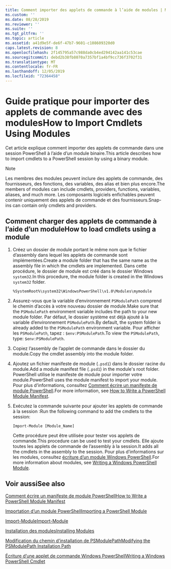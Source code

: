 ```yaml
---
title: Comment importer des applets de commande à l’aide de modules | Microsoft Docs
ms.custom: ''
ms.date: 08/28/2019
ms.reviewer: ''
ms.suite: ''
ms.tgt_pltfrm: ''
ms.topic: article
ms.assetid: a41d9e5f-de6f-47b7-9601-c108609320d0
caps.latest.revision: 8
ms.openlocfilehash: 2f145795a57c988da0cb4ed294142aa141c53cae
ms.sourcegitcommit: debd2b38fb8070a7357bf1a4bf9cc736f3702f31
ms.translationtype: MT
ms.contentlocale: fr-FR
ms.lasthandoff: 12/05/2019
ms.locfileid: "72364458"
---
```

# <a name="how-to-import-cmdlets-using-modules"></a><span data-ttu-id="26fca-102">Guide pratique pour importer des applets de commande avec des modules</span><span class="sxs-lookup"><span data-stu-id="26fca-102">How to Import Cmdlets Using Modules</span></span>

<span data-ttu-id="26fca-103">Cet article explique comment importer des applets de commande dans une session PowerShell à l’aide d’un module binaire.</span><span class="sxs-lookup"><span data-stu-id="26fca-103">This article describes how to import cmdlets to a PowerShell session by using a binary module.</span></span>

> [!NOTE]
> <span data-ttu-id="26fca-104">Les membres des modules peuvent inclure des applets de commande, des fournisseurs, des fonctions, des variables, des alias et bien plus encore.</span><span class="sxs-lookup"><span data-stu-id="26fca-104">The members of modules can include cmdlets, providers, functions, variables, aliases, and much more.</span></span> <span data-ttu-id="26fca-105">Les composants logiciels enfichables peuvent contenir uniquement des applets de commande et des fournisseurs.</span><span class="sxs-lookup"><span data-stu-id="26fca-105">Snap-ins can contain only cmdlets and providers.</span></span>

## <a name="how-to-load-cmdlets-using-a-module"></a><span data-ttu-id="26fca-106">Comment charger des applets de commande à l’aide d’un module</span><span class="sxs-lookup"><span data-stu-id="26fca-106">How to load cmdlets using a module</span></span>

1. <span data-ttu-id="26fca-107">Créez un dossier de module portant le même nom que le fichier d’assembly dans lequel les applets de commande sont implémentées.</span><span class="sxs-lookup"><span data-stu-id="26fca-107">Create a module folder that has the same name as the assembly file in which the cmdlets are implemented.</span></span> <span data-ttu-id="26fca-108">Dans cette procédure, le dossier de module est créé dans le dossier Windows `system32`.</span><span class="sxs-lookup"><span data-stu-id="26fca-108">In this procedure, the module folder is created in the Windows `system32` folder.</span></span>

   `%SystemRoot%\system32\WindowsPowerShell\v1.0\Modules\mymodule`

1. <span data-ttu-id="26fca-109">Assurez-vous que la variable d’environnement `PSModulePath` comprend le chemin d’accès à votre nouveau dossier de module.</span><span class="sxs-lookup"><span data-stu-id="26fca-109">Make sure that the `PSModulePath` environment variable includes the path to your new module folder.</span></span> <span data-ttu-id="26fca-110">Par défaut, le dossier système est déjà ajouté à la variable d’environnement `PSModulePath`.</span><span class="sxs-lookup"><span data-stu-id="26fca-110">By default, the system folder is already added to the `PSModulePath` environment variable.</span></span> <span data-ttu-id="26fca-111">Pour afficher les `PSModulePath`, tapez : `$env:PSModulePath`.</span><span class="sxs-lookup"><span data-stu-id="26fca-111">To view the `PSModulePath`, type: `$env:PSModulePath`.</span></span>

1. <span data-ttu-id="26fca-112">Copiez l’assembly de l’applet de commande dans le dossier du module.</span><span class="sxs-lookup"><span data-stu-id="26fca-112">Copy the cmdlet assembly into the module folder.</span></span>

1. <span data-ttu-id="26fca-113">Ajoutez un fichier manifeste de module (`.psd1`) dans le dossier racine du module.</span><span class="sxs-lookup"><span data-stu-id="26fca-113">Add a module manifest file (`.psd1`) in the module's root folder.</span></span> <span data-ttu-id="26fca-114">PowerShell utilise le manifeste de module pour importer votre module.</span><span class="sxs-lookup"><span data-stu-id="26fca-114">PowerShell uses the module manifest to import your module.</span></span> <span data-ttu-id="26fca-115">Pour plus d’informations, consultez [Comment écrire un manifeste de module PowerShell](../module/how-to-write-a-powershell-module-manifest.md).</span><span class="sxs-lookup"><span data-stu-id="26fca-115">For more information, see [How to Write a PowerShell Module Manifest](../module/how-to-write-a-powershell-module-manifest.md).</span></span>

1. <span data-ttu-id="26fca-116">Exécutez la commande suivante pour ajouter les applets de commande à la session :</span><span class="sxs-lookup"><span data-stu-id="26fca-116">Run the following command to add the cmdlets to the session:</span></span>

   `Import-Module [Module_Name]`

   <span data-ttu-id="26fca-117">Cette procédure peut être utilisée pour tester vos applets de commande.</span><span class="sxs-lookup"><span data-stu-id="26fca-117">This procedure can be used to test your cmdlets.</span></span> <span data-ttu-id="26fca-118">Elle ajoute toutes les applets de commande de l’assembly à la session.</span><span class="sxs-lookup"><span data-stu-id="26fca-118">It adds all the cmdlets in the assembly to the session.</span></span> <span data-ttu-id="26fca-119">Pour plus d’informations sur les modules, consultez [écriture d’un module Windows PowerShell](../module/writing-a-windows-powershell-module.md).</span><span class="sxs-lookup"><span data-stu-id="26fca-119">For more information about modules, see [Writing a Windows PowerShell Module](../module/writing-a-windows-powershell-module.md).</span></span>

## <a name="see-also"></a><span data-ttu-id="26fca-120">Voir aussi</span><span class="sxs-lookup"><span data-stu-id="26fca-120">See also</span></span>

[<span data-ttu-id="26fca-121">Comment écrire un manifeste de module PowerShell</span><span class="sxs-lookup"><span data-stu-id="26fca-121">How to Write a PowerShell Module Manifest</span></span>](../module/how-to-write-a-powershell-module-manifest.md)

[<span data-ttu-id="26fca-122">Importation d’un module PowerShell</span><span class="sxs-lookup"><span data-stu-id="26fca-122">Importing a PowerShell Module</span></span>](../module/importing-a-powershell-module.md)

[<span data-ttu-id="26fca-123">Import-Module</span><span class="sxs-lookup"><span data-stu-id="26fca-123">Import-Module</span></span>](/powershell/module/Microsoft.PowerShell.Core/Import-Module)

[<span data-ttu-id="26fca-124">Installation des modules</span><span class="sxs-lookup"><span data-stu-id="26fca-124">Installing Modules</span></span>](../module/installing-a-powershell-module.md)

[<span data-ttu-id="26fca-125">Modification du chemin d’installation de PSModulePath</span><span class="sxs-lookup"><span data-stu-id="26fca-125">Modifying the PSModulePath Installation Path</span></span>](../module/modifying-the-psmodulepath-installation-path.md)

[<span data-ttu-id="26fca-126">Écriture d’une applet de commande Windows PowerShell</span><span class="sxs-lookup"><span data-stu-id="26fca-126">Writing a Windows PowerShell Cmdlet</span></span>](./writing-a-windows-powershell-cmdlet.md)
